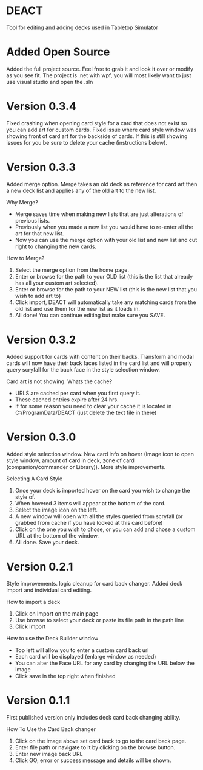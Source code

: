 # DEACT
Tool for editing and adding decks used in Tabletop Simulator

# Added Open Source
Added the full project source. Feel free to grab it and look it over or modify as you see fit.
The project is .net with wpf, you will most likely want to just use visual studio and open the .sln

# Version 0.3.4
Fixed crashing when opening card style for a card that does not exist so you can add art for custom cards. Fixed issue where card style window was showing front of card art for the backside of cards. If this is still showing issues for you be sure to delete your cache (instructions below).

# Version 0.3.3
Added merge option. Merge takes an old deck as reference for card art then a new deck list and applies any of the old art to the new list.

Why Merge?
- Merge saves time when making new lists that are just alterations of previous lists.
- Previously when you made a new list you would have to re-enter all the art for that new list.
- Now you can use the merge option with your old list and new list and cut right to changing the new cards.

How to Merge?
1. Select the merge option from the home page.
2. Enter or browse for the path to your OLD list (this is the list that already has all your custom art selected).
3. Enter or browse for the path to your NEW list (this is the new list that you wish to add art to)
4. Click import, DEACT will automatically take any matching cards from the old list and use them for the new list as it loads in.
5. All done! You can continue editing but make sure you SAVE.

# Version 0.3.2
Added support for cards with content on their backs. Transform and modal cards will now have their back faces listed in the card list and will properly query scryfall for the back face in the style selection window.

Card art is not showing. Whats the cache?
- URLS are cached per card when you first query it. 
- These cached entries expire after 24 hrs.
- If for some reason you need to clear your cache it is located in C:/ProgramData/DEACT (just delete the text file in there)

# Version 0.3.0
Added style selection window. New card info on hover (Image icon to open style window, amount of card in deck, zone of card (companion/commander or Library)). More style improvements.

Selecting A Card Style
1. Once your deck is imported hover on the card you wish to change the style of.
2. When hovered 3 items will appear at the bottom of the card.
3. Select the image icon on the left.
4. A new window will open with all the styles queried from scryfall (or grabbed from cache if you have looked at this card before)
5. Click on the one you wish to chose, or you can add and chose a custom URL at the bottom of the window.
6. All done. Save your deck.


# Version 0.2.1
Style improvements. logic cleanup for card back changer. Added deck import and individual card editing.

How to import a deck
1. Click on Import on the main page
2. Use browse to select your deck or paste its file path in the path line
3. Click Import

How to use the Deck Builder window
- Top left will allow you to enter a custom card back url
- Each card will be displayed (enlarge window as needed)
- You can alter the Face URL for any card by changing the URL below the image
- Click save in the top right when finished

# Version 0.1.1
First published version only includes deck card back changing ability.

How To Use the Card Back changer
1. Click on the image above set card back to go to the card back page.
2. Enter file path or navigate to it by clicking on the browse button.
3. Enter new image back URL
4. Click GO, error or success message and details will be shown.


